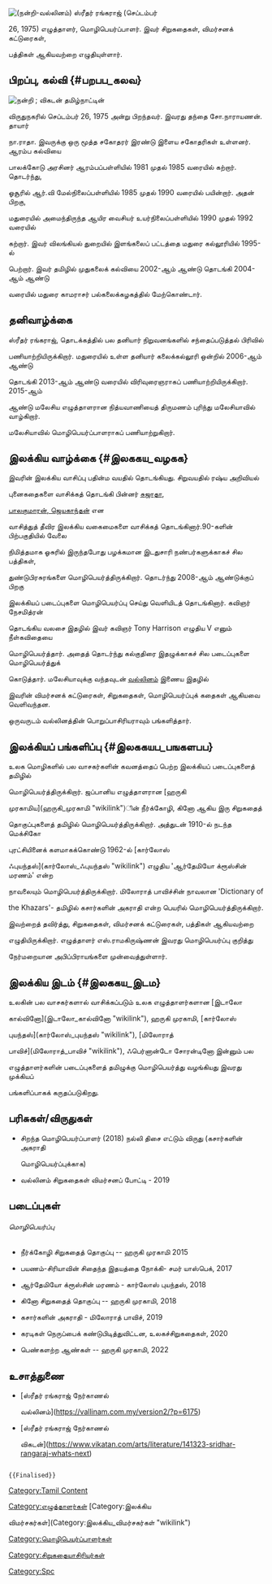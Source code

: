 ![*(நன்றி-வல்லினம்)*](ஸ்ரீதர்_ரங்கராஜ்.jpg "(நன்றி-வல்லினம்)") ஸ்ரீதர் ரங்கராஜ் (செப்டம்பர்
26, 1975) எழுத்தாளர், மொழிபெயர்ப்பாளர். இவர் சிறுகதைகள், விமர்சனக் கட்டுரைகள்,
பத்திகள் ஆகியவற்றை எழுதியுள்ளார்.

## பிறப்பு, கல்வி {#பறபப_கலவ}

![*நன்றி ; விகடன்*](ஸ்ரீதர்_ரங்கராஜ்_2.webp "நன்றி ; விகடன்") தமிழ்நாட்டின்
விருதுநகரில் செப்டம்பர் 26, 1975 அன்று பிறந்தவர். இவரது தந்தை சோ.நாராயணன். தாயார்
நா.ராதா. இவருக்கு ஒரு மூத்த சகோதரர் இரண்டு இளைய சகோதரிகள் உள்ளனர். ஆரம்ப கல்வியை
பாலக்கோடு அரசினர் ஆரம்பப்பள்ளியில் 1981 முதல் 1985 வரையில் கற்றார். தொடர்ந்து,
ஓசூரில் ஆர்.வி மேல்நிலைப்பள்ளியில் 1985 முதல் 1990 வரையில் பயின்றார். அதன் பிறகு,
மதுரையில் அமைந்திருந்த ஆயிர வைசியர் உயர்நிலைப்பள்ளியில் 1990 முதல் 1992 வரையில்
கற்றார். இவர் விலங்கியல் துறையில் இளங்கலைப் பட்டத்தை மதுரை கல்லூரியில் 1995-ல்
பெற்றார். இவர் தமிழில் முதுகலைக் கல்வியை 2002-ஆம் ஆண்டு தொடங்கி 2004-ஆம் ஆண்டு
வரையில் மதுரை காமராசர் பல்கலைக்கழகத்தில் மேற்கொண்டார்.

## தனிவாழ்க்கை

ஸ்ரீதர் ரங்கராஜ், தொடக்கத்தில் பல தனியார் நிறுவனங்களில் சந்தைப்படுத்தல் பிரிவில்
பணியாற்றியிருக்கிறார். மதுரையில் உள்ள தனியார் கலைக்கல்லூரி ஒன்றில் 2006-ஆம் ஆண்டு
தொடங்கி 2013-ஆம் ஆண்டு வரையில் விரிவுரைஞராகப் பணியாற்றியிருக்கிறார். 2015-ஆம்
ஆண்டு மலேசிய எழுத்தாளரான நித்யவாணியைத் திருமணம் புரிந்து மலேசியாவில் வாழ்கிறார்.
மலேசியாவில் மொழிபெயர்ப்பாளராகப் பணியாற்றுகிறார்.

## இலக்கிய வாழ்க்கை {#இலககய_வழகக}

இவரின் இலக்கிய வாசிப்பு பதின்ம வயதில் தொடங்கியது. சிறுவயதில் ரஷ்ய அறிவியல்
புனைகதைகளை வாசிக்கத் தொடங்கி பின்னர் [சுஜாதா](சுஜாதா "wikilink"),
[பாலகுமாரன்](பாலகுமாரன் "wikilink")[, ஜெயகாந்தன்](ஜெயகாந்தன் "wikilink") என
வாசித்துத் தீவிர இலக்கிய வகைமைகளை வாசிக்கத் தொடங்கினார்.90-களின் பிற்பகுதியில் வேலை
நிமித்தமாக ஓசுரில் இருந்தபோது பழக்கமான இடதுசாரி நண்பர்களுக்காகச் சில பத்திகள்,
துண்டுபிரசுரங்களை மொழிபெயர்த்திருக்கிறார். தொடர்ந்து 2008-ஆம் ஆண்டுக்குப் பிறகு
இலக்கியப் படைப்புகளை மொழிபெயர்ப்பு செய்து வெளியிடத் தொடங்கினார். கவிஞர் நேசமித்ரன்
தொடங்கிய வலசை இதழில் இவர் கவிஞர் Tony Harrison எழுதிய V எனும் நீள்கவிதையை
மொழிபெயர்த்தார். அதைத் தொடர்ந்து கல்குதிரை இதழுக்காகச் சில படைப்புகளை மொழிபெயர்த்துக்
கொடுத்தார். மலேசியாவுக்கு வந்தவுடன் [வல்லினம்](வல்லினம் "wikilink") இணைய இதழில்
இவரின் விமர்சனக் கட்டுரைகள், சிறுகதைகள், மொழிபெயர்ப்புக் கதைகள் ஆகியவை வெளிவந்தன.
ஒருவருடம் வல்லினத்தின் பொறுப்பாசிரியராவும் பங்களித்தார்.

## இலக்கியப் பங்களிப்பு {#இலககயப_பஙகளபப}

உலக மொழிகளில் பல வாசகர்களின் கவனத்தைப் பெற்ற இலக்கியப் படைப்புகளைத் தமிழில்
மொழிபெயர்த்திருக்கிறார். ஜப்பானிய எழுத்தாளரான [ஹருகி
முரகாமிய](ஹருகி_முரகாமி "wikilink")ின் நீர்க்கோழி, கினோ ஆகிய இரு சிறுகதைத்
தொகுப்புகளைத் தமிழில் மொழிபெயர்த்திருக்கிறார். அத்துடன் 1910-ல் நடந்த மெக்சிகோ
புரட்சியினைக் களமாகக்கொண்டு 1962-ல் [கார்லோஸ்
ஃபுயந்தஸ்](கார்லோஸ்_ஃபுயந்தஸ் "wikilink") எழுதிய \'ஆர்தேமியோ க்ரூஸ்சின் மரணம்' என்ற
நாவலையும் மொழிபெயர்த்திருக்கிறார். மிலோராத் பாவிச்சின் நாவலான \'Dictionary of
the Khazars'- தமிழில் கசார்களின் அகராதி என்ற பெயரில் மொழிபெயர்த்திருக்கிறார்.
இவற்றைத் தவிர்த்து, சிறுகதைகள், விமர்சனக் கட்டுரைகள், பத்திகள் ஆகியவற்றை
எழுதியிருக்கிறார். எழுத்தாளர் எஸ்.ராமகிருஷ்ணன் இவரது மொழிபெயர்ப்பு குறித்து
நேர்மறையான அபிப்பிராயங்களை முன்வைத்துள்ளார்.

## இலக்கிய இடம் {#இலககய_இடம}

உலகின் பல வாசகர்களால் வாசிக்கப்படும் உலக எழுத்தாளர்களான [இடாலோ
கால்வினோ](இடாலோ_கால்வினோ "wikilink"), ஹருகி முரகாமி, [கார்லோஸ்
புயந்தஸ்](கார்லோஸ்_புயந்தஸ் "wikilink"), [மிலோராத்
பாவிச்](மிலோராத்_பாவிச் "wikilink"), ஃபெர்னான்டோ சோரன்டினோ இன்னும் பல
எழுத்தாளர்களின் படைப்புகளைத் தமிழுக்கு மொழிபெயர்த்து வழங்கியது இவரது முக்கியப்
பங்களிப்பாகக் கருதப்படுகிறது.

## பரிசுகள்/விருதுகள்

-   சிறந்த மொழிபெயர்ப்பாளர் (2018) நல்லி திசை எட்டும் விருது (கசார்களின் அகராதி
    மொழிபெயர்ப்புக்காக)
-   வல்லினம் சிறுகதைகள் விமர்சனப் போட்டி - 2019

## படைப்புகள்

###### மொழிபெயர்ப்பு

-   நீர்க்கோழி சிறுகதைத் தொகுப்பு -- ஹருகி முரகாமி 2015
-   பயணம்-சிரியாவின் சிதைந்த இதயத்தை நோக்கி- சமர் யாஸ்பெக், 2017
-   ஆர்தேமியோ க்ரூஸ்சின் மரணம் - கார்லோஸ் புயந்தஸ், 2018
-   கினோ சிறுகதைத் தொகுப்பு -- ஹருகி முரகாமி, 2018
-   கசார்களின் அகராதி - மிலோராத் பாவிச், 2019
-   கரடிகள் நெருப்பைக் கண்டுபிடித்துவிட்டன, உலகச்சிறுகதைகள், 2020
-   பெண்களற்ற ஆண்கள் -- ஹருகி முரகாமி, 2022

## உசாத்துணை

-   [ஸ்ரீதர் ரங்கராஜ் நேர்காணல்
    வல்லினம்](https://vallinam.com.my/version2/?p=6175)
-   [ஸ்ரீதர் ரங்கராஜ் நேர்காணல்
    விகடன்](https://www.vikatan.com/arts/literature/141323-sridhar-rangaraj-whats-next)

```{=mediawiki}
{{Finalised}}
```
[Category:Tamil Content](Category:Tamil_Content "wikilink")
[Category:எழுத்தாளர்கள்](Category:எழுத்தாளர்கள் "wikilink") [Category:இலக்கிய
விமர்சகர்கள்](Category:இலக்கிய_விமர்சகர்கள் "wikilink")
[Category:மொழிபெயர்ப்பாளர்கள்](Category:மொழிபெயர்ப்பாளர்கள் "wikilink")
[Category:சிறுகதையாசிரியர்கள்](Category:சிறுகதையாசிரியர்கள் "wikilink")
[Category:Spc](Category:Spc "wikilink")
